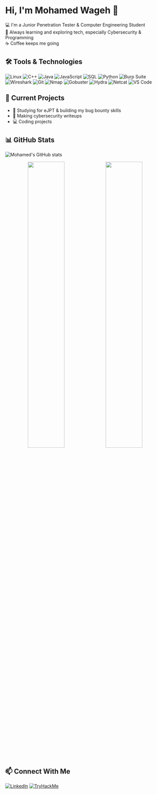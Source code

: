 # Hi, I'm Mohamed Wageh 👋

💻 I'm a Junior Penetration Tester & Computer Engineering Student  
🧠 Always learning and exploring tech, especially Cybersecurity & Programming  
☕ Coffee keeps me going

## 🛠️ Tools & Technologies
![Linux](https://img.shields.io/badge/Linux-FCC624?style=flat-square&logo=linux&logoColor=black)
![C++](https://img.shields.io/badge/-C++-00599C?style=flat&logo=c%2B%2B&logoColor=white)
![Java](https://img.shields.io/badge/-Java-007396?style=flat&logo=java&logoColor=white)
![JavaScript](https://img.shields.io/badge/-JavaScript-F7DF1E?style=flat&logo=javascript&logoColor=black)
![SQL](https://img.shields.io/badge/-MySQL-4479A1?style=flat&logo=mysql&logoColor=white)
![Python](https://img.shields.io/badge/Python-3776AB?style=flat-square&logo=python&logoColor=white)
![Burp Suite](https://img.shields.io/badge/Burp%20Suite-ff6600?style=flat-square&logo=burpsuite&logoColor=white)
![Wireshark](https://img.shields.io/badge/Wireshark-1679a7?style=flat-square&logo=wireshark&logoColor=white)
![Git](https://img.shields.io/badge/Git-F05032?style=flat-square&logo=git&logoColor=white)
![Nmap](https://img.shields.io/badge/-Nmap-0088CC?style=flat&logo=nmap&logoColor=white)
![Gobuster](https://img.shields.io/badge/-Gobuster-black?style=flat)
![Hydra](https://img.shields.io/badge/-Hydra-007396?style=flat)
![Netcat](https://img.shields.io/badge/-Netcat-black?style=flat)
![VS Code](https://img.shields.io/badge/VS%20Code-007ACC?style=flat-square&logo=visual-studio-code&logoColor=white)

## 🧩 Current Projects
- 🔐 Studying for eJPT & building my bug bounty skills
- 📝 Making cybersecurity writeups
- 💻 Coding projects 

## 📊 GitHub Stats
![Mohamed's GitHub stats](https://github-readme-stats.vercel.app/api?username=mohamed-wageh1&show_icons=true&theme=radical)
<p align="center">
  <img src="https://github-readme-stats.vercel.app/api?username=mohamed-wageh1&show_icons=true&theme=tokyonight" width="48%" />
  <img src="https://github-readme-streak-stats.herokuapp.com/?user=mohamed-wageh1&theme=tokyonight" width="48%" />
</p>

## 📫 Connect With Me
[![LinkedIn](https://img.shields.io/badge/-LinkedIn-0A66C2?style=flat-square&logo=linkedin&logoColor=white)](https://www.linkedin.com/in/mohamed-wageh-101127241/)
[![TryHackMe](https://img.shields.io/badge/-TryHackMe-red?style=flat-square&logo=tryhackme&logoColor=white)](https://tryhackme.com/p/BulletCode)
